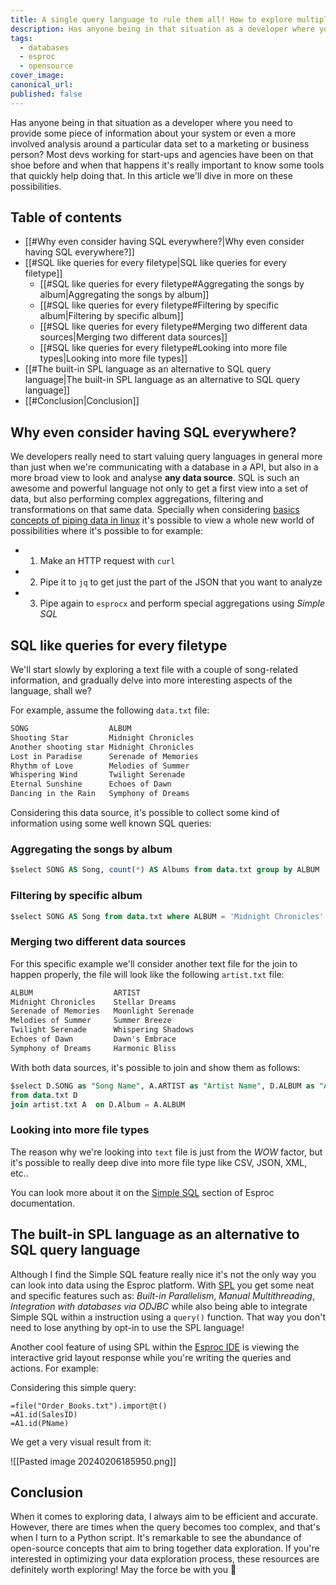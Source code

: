 ```yaml
---
title: A single query language to rule them all! How to explore multiple data types
description: Has anyone being in that situation as a developer where you need to provide some piece of information about your system or even a more involved analysis around a particular data set to a marketing or business person? Most devs working for start-ups and agencies have been on that shoe before and when that happens it's really important to know some tools that quickly help doing that. In this article we'll dive in more on these possibilities.
tags:
  - databases
  - esproc
  - opensource
cover_image: 
canonical_url: 
published: false
---
```


Has anyone being in that situation as a developer where you need to provide some piece of information about your system or even a more involved analysis around a particular data set to a marketing or business person? Most devs working for start-ups and agencies have been on that shoe before and when that happens it's really important to know some tools that quickly help doing that. In this article we'll dive in more on these possibilities.

## Table of contents

- [[#Why even consider having SQL everywhere?|Why even consider having SQL everywhere?]]
- [[#SQL like queries for every filetype|SQL like queries for every filetype]]
	- [[#SQL like queries for every filetype#Aggregating the songs by album|Aggregating the songs by album]]
	- [[#SQL like queries for every filetype#Filtering by specific album|Filtering by specific album]]
	- [[#SQL like queries for every filetype#Merging two different data sources|Merging two different data sources]]
	- [[#SQL like queries for every filetype#Looking into more file types|Looking into more file types]]
- [[#The built-in SPL language as an alternative to SQL query language|The built-in SPL language as an alternative to SQL query language]]
- [[#Conclusion|Conclusion]]

## Why even consider having SQL everywhere?

We developers really need to start valuing query languages in general more than just when we're communicating with a database in a API, but also in a more broad view to look and analyse **any data source**. SQL is such an awesome and powerful language not only to get a first view into a set of data, but also performing complex aggregations, filtering and transformations on that same data.
Specially when considering [basics concepts of piping data in linux](https://dev.to/cherryramatis/linux-filters-how-to-streamline-text-like-a-boss-2dp4#what-is-a-pipeline) it's possible to view a whole new world of possibilities where it's possible to for example:

- 1. Make an HTTP request with `curl`
- 2. Pipe it to `jq` to get just the part of the JSON that you want to analyze
- 3. Pipe again to `esprocx` and perform special aggregations using *Simple SQL*

## SQL like queries for every filetype

We'll start slowly by exploring a text file with a couple of song-related information, and gradually delve into more interesting aspects of the language, shall we?

For example, assume the following `data.txt` file:

```txt
SONG                  ALBUM
Shooting Star         Midnight Chronicles
Another shooting star Midnight Chronicles
Lost in Paradise      Serenade of Memories
Rhythm of Love        Melodies of Summer
Whispering Wind       Twilight Serenade
Eternal Sunshine      Echoes of Dawn
Dancing in the Rain   Symphony of Dreams
```

Considering this data source, it's possible to collect some kind of information using some well known SQL queries:

### Aggregating the songs by album

```sql
$select SONG AS Song, count(*) AS Albums from data.txt group by ALBUM
```

### Filtering by specific album

```sql
$select SONG AS Song from data.txt where ALBUM = 'Midnight Chronicles'
```

### Merging two different data sources

For this specific example we'll consider another text file for the join to happen properly, the file will look like the following `artist.txt` file:

```txt
ALBUM                  ARTIST
Midnight Chronicles    Stellar Dreams
Serenade of Memories   Moonlight Serenade
Melodies of Summer     Summer Breeze
Twilight Serenade      Whispering Shadows
Echoes of Dawn         Dawn's Embrace
Symphony of Dreams     Harmonic Bliss
```

With both data sources, it's possible to join and show them as follows:

```sql
$select D.SONG as "Song Name", A.ARTIST as "Artist Name", D.ALBUM as "Album Name" 
from data.txt D 
join artist.txt A  on D.Album = A.ALBUM
```

### Looking into more file types

The reason why we're looking into `text` file is just from the *WOW* factor, but it's possible to really deep dive into more file type like CSV, JSON, XML, etc..

You can look more about it on the [Simple SQL](https://doc.scudata.com/esproc/tutorial/jiandansql.html) section of Esproc documentation.

## The built-in SPL language as an alternative to SQL query language

Although I find the Simple SQL feature really nice it's not the only way you can look into data using the Esproc platform. With [SPL](https://c.scudata.com/article/1634722432114) you get some neat and specific features such as: *Built-in Parallelism*, *Manual Multithreading*, *Integration with databases via ODJBC* while also being able to integrate Simple SQL within a instruction using a `query()` function. That way you don't need to lose anything by opt-in to use the SPL language!

Another cool feature of using SPL within the [Esproc IDE](https://doc.scudata.com/esproc/tutorial/jsqdaz.html) is viewing the interactive grid layout response while you're writing the queries and actions. For example:

Considering this simple query:

```spl
=file("Order_Books.txt").import@t()
=A1.id(SalesID)
=A1.id(PName)
```

We get a very visual result from it:

![[Pasted image 20240206185950.png]]

## Conclusion

When it comes to exploring data, I always aim to be efficient and accurate. However, there are times when the query becomes too complex, and that's when I turn to a Python script. It's remarkable to see the abundance of open-source concepts that aim to bring together data exploration. If you're interested in optimizing your data exploration process, these resources are definitely worth exploring! May the force be with you 🍒
